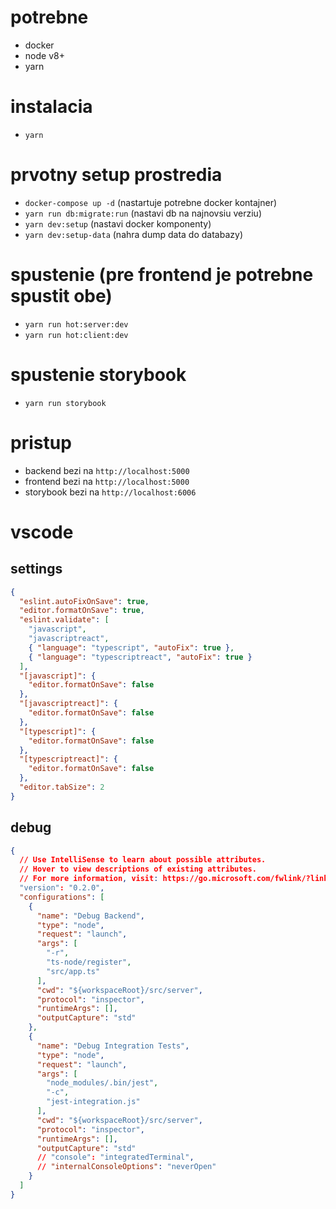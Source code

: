 # potrebne
- docker
- node v8+
- yarn

# instalacia
- `yarn`

# prvotny setup prostredia
- `docker-compose up -d` (nastartuje potrebne docker kontajner)
- `yarn run db:migrate:run` (nastavi db na najnovsiu verziu)
- `yarn dev:setup` (nastavi docker komponenty)
- `yarn dev:setup-data` (nahra dump data do databazy)

# spustenie (pre frontend je potrebne spustit obe)
- `yarn run hot:server:dev`
- `yarn run hot:client:dev`

# spustenie storybook
- `yarn run storybook`

# pristup
- backend bezi na `http://localhost:5000` 
- frontend bezi na `http://localhost:5000`
- storybook bezi na `http://localhost:6006`

# vscode 
## settings
```json
{
  "eslint.autoFixOnSave": true,
  "editor.formatOnSave": true,
  "eslint.validate": [
    "javascript",
    "javascriptreact",
    { "language": "typescript", "autoFix": true },
    { "language": "typescriptreact", "autoFix": true }
  ],
  "[javascript]": {
    "editor.formatOnSave": false
  },
  "[javascriptreact]": {
    "editor.formatOnSave": false
  },
  "[typescript]": {
    "editor.formatOnSave": false
  },
  "[typescriptreact]": {
    "editor.formatOnSave": false
  },
  "editor.tabSize": 2
}
```
## debug
```json
{
  // Use IntelliSense to learn about possible attributes.
  // Hover to view descriptions of existing attributes.
  // For more information, visit: https://go.microsoft.com/fwlink/?linkid=830387
  "version": "0.2.0",
  "configurations": [
    {
      "name": "Debug Backend",
      "type": "node",
      "request": "launch",
      "args": [
        "-r",
        "ts-node/register",
        "src/app.ts"
      ],
      "cwd": "${workspaceRoot}/src/server",
      "protocol": "inspector",
      "runtimeArgs": [],
      "outputCapture": "std"
    },
    {
      "name": "Debug Integration Tests",
      "type": "node",
      "request": "launch",
      "args": [
        "node_modules/.bin/jest",
        "-c",
        "jest-integration.js"
      ],
      "cwd": "${workspaceRoot}/src/server",
      "protocol": "inspector",
      "runtimeArgs": [],
      "outputCapture": "std"
      // "console": "integratedTerminal",
      // "internalConsoleOptions": "neverOpen"
    }
  ]
}
```

